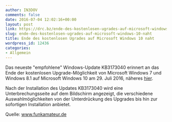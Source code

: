 ```yaml
---
author: IN3DOV
comments: false
date: 2016-07-04 12:02:16+00:00
layout: post
link: https://drc.bz/ende-des-kostenlosen-ugrades-auf-microsoft-windows-10-naht/
slug: ende-des-kostenlosen-ugrades-auf-microsoft-windows-10-naht
title: Ende des kostenlosen Ugrades auf Microsoft Windows 10 naht
wordpress_id: 12436
categories:
- Allgemein
---
```


Das neueste "empfohlene" Windows-Update KB3173040 erinnert an das Ende der kostenlosen Upgrade-Möglichkeit von Microsoft Windows 7 und Windows 8.1 auf Microsoft Windows 10 am 29. Juli 2016, näheres [hier](http://support.microsoft.com/de-de/kb/3173040).

Nach der Installation des Updates KB3173040 wird eine Unterbrechungsseite auf dem Bildschirm angezeigt, die verschiedene Auswahlmöglichkeiten von der Unterdrückung des Upgrades bis hin zur sofortigen Installation anbietet.

Quelle: www.funkamateur.de
